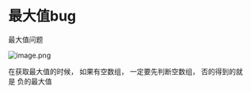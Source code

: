 # 最大值bug

最大值问题

![image.png](https://alidocs.oss-cn-zhangjiakou.aliyuncs.com/res/KM7qe991pZPpqpj8/img/1938555c-f0c2-4bd8-a663-1b72c2edf48e.png)

在获取最大值的时候， 如果有空数组， 一定要先判断空数组， 否的得到的就是 负的最大值